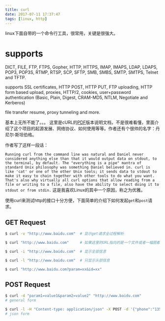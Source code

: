 ```yaml
---
title: curl
date: 2017-07-11 17:37:47
tags: [linux, http]
---
```


linux下面自带的一个命令行工具，很常用，关键是很强大。

# supports
DICT, FILE, FTP, FTPS, Gopher, HTTP, HTTPS, IMAP, IMAPS, LDAP, LDAPS, POP3, POP3S, RTMP, RTSP, SCP, SFTP, SMB, SMBS, SMTP, SMTPS, Telnet and TFTP. 

supports SSL certificates, HTTP POST, HTTP PUT, FTP uploading, HTTP form based upload, proxies, HTTP/2, cookies, user+password authentication (Basic, Plain, Digest, CRAM-MD5, NTLM, Negotiate and Kerberos)

file transfer resume, proxy tunneling and more.

基本上无所不能了。。。
这里是cURL的[PDF](https://www.gitbook.com/download/pdf/book/bagder/everything-curl)版本说明文档，不是很难看懂，里面介绍了这个项目的起源发展、网络协议、如何使用等等。作者还有个很帅的名字：丹尼尔·斯坦伯格。

作者写了这样一段话：

`Running curl from the command line was natural and Daniel never considered anything else
than that it would output data on stdout, to the terminal, by default. The "everything is a pipe"
mantra of standard Unix philosophy was something Daniel believed in. curl is like 'cat' or one
of the other Unix tools; it sends data to stdout to make it easy to chain together with other
tools to do what you want. That's also why virtually all curl options that allow reading from a
file or writing to a file, also have the ability to select doing it to stdout or from stdin.`
这是我喜欢Linux的其中一个原因，称之为优雅。

使用curl来测试http的接口十分方便，下面简单的介绍下如何发起`get`和`post`请求。

## GET Request

```bash
$ curl -v "http://www.baidu.com"  # 显示get请求全过程解析

$ curl "http://www.baidu.com"     # 如果这里的URL指向的是一个文件或者一幅图都可以直接下载到本地

$ curl -i "http://www.baidu.com"  # 显示全部信息

$ curl -l "http://www.baidu.com"  # 只显示头部信息

$ curl "http://www.baidu.com?param=xx&id=xx"
```


## POST Request

```bash
$ curl -d "param1=value1&param2=value2" "http://www.baidu.com"
# general form

$ curl -l -H "Content-type: application/json" -X POST -d '{"phone":"13521389587","password":"test"}' http://domain/apis/users.json
# json form
```


